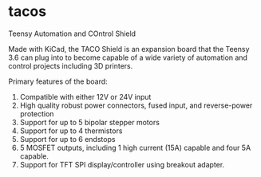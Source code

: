 # tacos
Teensy Automation and COntrol Shield

Made with KiCad, the TACO Shield is an expansion board that the Teensy 3.6 can plug into to become capable of a wide variety of automation and control projects including 3D printers. 

Primary features of the board:

1. Compatible with either 12V or 24V input
2. High quality robust power connectors, fused input, and reverse-power protection
3. Support for up to 5 bipolar stepper motors
4. Support for up to 4 thermistors
5. Support for up to 6 endstops
6. 5 MOSFET outputs, including 1 high current (15A) capable and four 5A capable.
7. Support for TFT SPI display/controller using breakout adapter.

